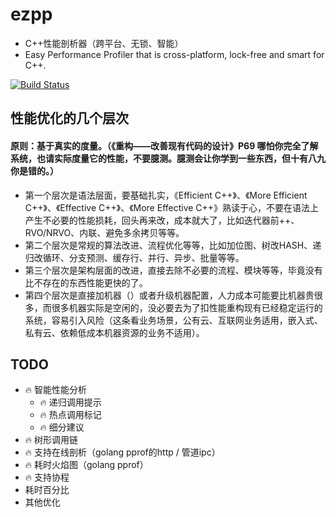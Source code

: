 # ezpp

- C++性能剖析器（跨平台、无锁、智能）
- Easy Performance Profiler that is cross-platform, lock-free and smart for C++.

[![Build Status](https://semaphoreci.com/api/v1/orca-zhang-91/ezpp/branches/master/shields_badge.svg)](https://semaphoreci.com/orca-zhang-91/ezpp)

## 性能优化的几个层次

#### 原则：基于真实的度量。（《重构——改善现有代码的设计》P69 哪怕你完全了解系统，也请实际度量它的性能，不要臆测。臆测会让你学到一些东西，但十有八九你是错的。）

- 第一个层次是语法层面，要基础扎实，《Efficient C++》、《More Efficient C++》、《Effective C++》、《More Effective C++》熟读于心，不要在语法上产生不必要的性能损耗，回头再来改，成本就大了，比如迭代器前++、RVO/NRVO、内联、避免多余拷贝等等。
- 第二个层次是常规的算法改进、流程优化等等，比如加位图、树改HASH、递归改循环、分支预测、缓存行、并行、异步、批量等等。
- 第三个层次是架构层面的改进，直接去除不必要的流程、模块等等，毕竟没有比不存在的东西性能更快的了。
- 第四个层次是直接加机器（）或者升级机器配置，人力成本可能要比机器贵很多，而很多机器实际是空闲的，没必要去为了扣性能重构现有已经稳定运行的系统，容易引入风险（这条看业务场景，公有云、互联网业务适用，嵌入式、私有云、依赖低成本机器资源的业务不适用）。

## TODO

- 🔥 智能性能分析
  - 🔥 递归调用提示
  - 🔥 热点调用标记
  - 🔥 细分建议
- 🔥 树形调用链
- 🔥 支持在线剖析（golang pprof的http / 管道ipc）
- 🔥 耗时火焰图（golang pprof）
- 🔥 支持协程
- 耗时百分比
- 其他优化

